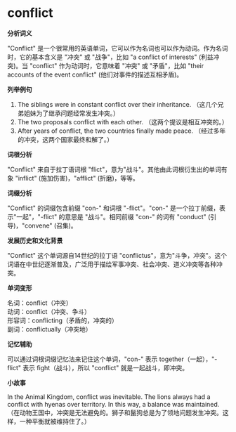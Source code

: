 # conflict

**分析词义**

  

"Conflict" 是一个很常用的英语单词，它可以作为名词也可以作为动词。作为名词时，它的基本含义是 "冲突" 或 "战争"，比如 "a conflict of interests" (利益冲突)。当 "conflict" 作为动词时，它意味着 "冲突" 或 "矛盾"，比如 "their accounts of the event conflict" (他们对事件的描述互相矛盾)。

  

**列举例句**

  

1.  The siblings were in constant conflict over their inheritance. （这几个兄弟姐妹为了继承问题经常发生冲突。）
2.  The two proposals conflict with each other. （这两个提议是相互冲突的。）
3.  After years of conflict, the two countries finally made peace. （经过多年的冲突，这两个国家最终和解了。）

  

**词根分析**

  

"Conflict" 来自于拉丁语词根 "flict"，意为"战斗"。其他由此词根衍生出的单词有象 "inflict" (施加伤害)，"afflict" (折磨)，等等。

  

**词缀分析**

  

"Conflict" 的词缀包含前缀 "con-" 和词根 "-flict"。"con-" 是一个拉丁前缀，表示"一起"，"-flict" 的意思是 "战斗"。相同前缀 "con-" 的词有 "conduct" (引导)，"convene" (召集)。

  

**发展历史和文化背景**

  

"Conflict" 这个单词源自14世纪的拉丁语 "conflictus"，意为"斗争，冲突"。这个词语在中世纪逐渐普及，广泛用于描绘军事冲突、社会冲突、道义冲突等各种冲突。

  

**单词变形**

  

名词：conflict（冲突）  
动词：conflict（冲突、争斗）  
形容词：conflicting（矛盾的，冲突的）  
副词：conflictually（冲突地）

  

**记忆辅助**

  

可以通过词根词缀记忆法来记住这个单词，"con-" 表示 together（一起），"-flict" 表示 fight（战斗），所以 "conflict" 就是一起战斗，即冲突。

  

**小故事**

  

In the Animal Kingdom, conflict was inevitable. The lions always had a conflict with hyenas over territory. In this way, a balance was maintained.  
（在动物王国中，冲突是无法避免的。狮子和鬣狗总是为了领地问题发生冲突。这样，一种平衡就被维持住了。）
